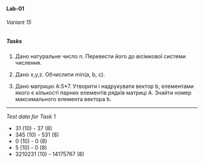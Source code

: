 #### Lab-01
###### Variant 15
##### Tasks

1. Дано натуральне число n. Перевести його до вісімкової системи числення.

2. Дано x,y,z. Обчислити min(a, b, c).

3. Дано матрицю А:5*7. Утворити і надрукувати вектор b, елементами якого є кількості парних елементів рядків матриці А. Знайти номер максимального елемента вектора b.

------------
*Test data for Task 1*

- 31 (10) - 37 (8)
- 345 (10) - 531 (8)
- 0 (10) - 0 (8)
- 5 (10) - 0 (8)
- 3210231 (10) - 14175767 (8)
